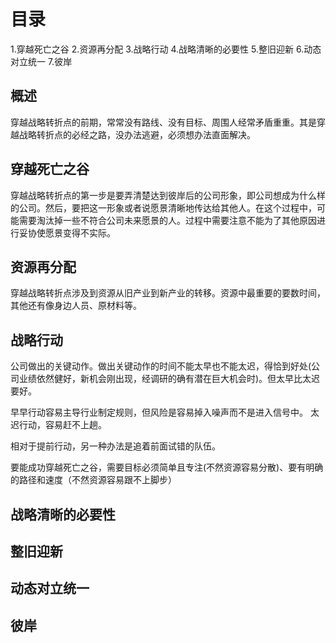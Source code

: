 # 目录
1.穿越死亡之谷
2.资源再分配
3.战略行动
4.战略清晰的必要性
5.整旧迎新
6.动态对立统一
7.彼岸

## 概述
  穿越战略转折点的前期，常常没有路线、没有目标、周围人经常矛盾重重。其是穿越战略转折点的必经之路，没办法逃避，必须想办法直面解决。

## 穿越死亡之谷
  穿越战略转折点的第一步是要弄清楚达到彼岸后的公司形象，即公司想成为什么样的公司。然后，要把这一形象或者说愿景清晰地传达给其他人。在这个过程中，可能需要淘汰掉一些不符合公司未来愿景的人。过程中需要注意不能为了其他原因进行妥协使愿景变得不实际。  

## 资源再分配
  穿越战略转折点涉及到资源从旧产业到新产业的转移。资源中最重要的要数时间，其他还有像身边人员、原材料等。

## 战略行动 
  公司做出的关键动作。做出关键动作的时间不能太早也不能太迟，得恰到好处(公司业绩依然健好，新机会刚出现，经调研的确有潜在巨大机会时)。但太早比太迟要好。

  早早行动容易主导行业制定规则，但风险是容易掉入噪声而不是进入信号中。
  太迟行动，容易赶不上趟。

  相对于提前行动，另一种办法是追着前面试错的队伍。

  要能成功穿越死亡之谷，需要目标必须简单且专注(不然资源容易分散)、要有明确的路径和速度（不然资源容易跟不上脚步）
## 战略清晰的必要性
## 整旧迎新
## 动态对立统一
## 彼岸   